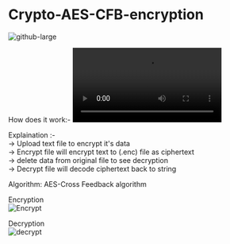 # Crypto-AES-CFB-encryption


![github-large](https://user-images.githubusercontent.com/32975416/108587157-14f80380-7378-11eb-908b-e5af3da9ffe0.PNG)


How does it work:-
![Click on this Link for video showing encryption and decryption](https://user-images.githubusercontent.com/32975416/108587456-a0be5f80-7379-11eb-8785-f7f1f3d124ac.mp4)

Explaination :-<br>
 -> Upload text file to encrypt it's data <br>
 -> Encrypt file will encrypt text to (.enc) file as ciphertext <br>
 -> delete data from original file to see decryption <br>
 -> Decrypt file will decode ciphertext back to string 

Algorithm: AES-Cross Feedback algorithm


 Encryption <br> ![Encrypt](https://user-images.githubusercontent.com/32975416/108588135-9b631400-737d-11eb-8109-7cd7ed8bd0f8.PNG)

 Decryption <br>  ![decrypt](https://user-images.githubusercontent.com/32975416/108588176-cf3e3980-737d-11eb-8dca-919ed89c06da.PNG)
